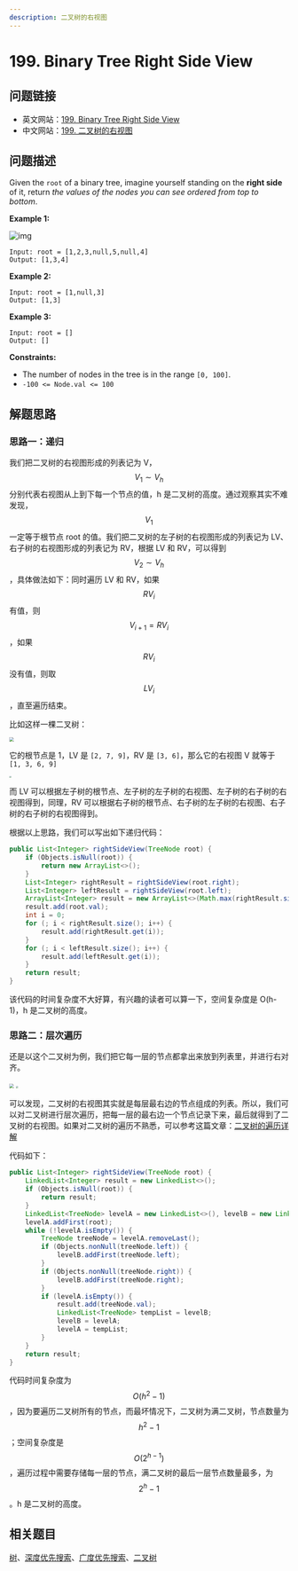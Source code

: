 ```yaml
---
description: 二叉树的右视图
---
```


# 199. Binary Tree Right Side View

## 问题链接

* 英文网站：[199. Binary Tree Right Side View](https://leetcode.com/problems/binary-tree-right-side-view/)
* 中文网站：[199. 二叉树的右视图](https://leetcode-cn.com/problems/binary-tree-right-side-view/)

## 问题描述

Given the `root` of a binary tree, imagine yourself standing on the **right side** of it, return *the values of the nodes you can see ordered from top to bottom*.

 

**Example 1:**

![img](../.gitbook/assets/tree.jpg)

```
Input: root = [1,2,3,null,5,null,4]
Output: [1,3,4]
```

**Example 2:**

```
Input: root = [1,null,3]
Output: [1,3]
```

**Example 3:**

```
Input: root = []
Output: []
```

 

**Constraints:**

- The number of nodes in the tree is in the range `[0, 100]`.
- `-100 <= Node.val <= 100`

## 解题思路

### 思路一：递归

我们把二叉树的右视图形成的列表记为 V，$$V_1\sim V_h$$ 分别代表右视图从上到下每一个节点的值，h 是二叉树的高度。通过观察其实不难发现，$$V_1$$ 一定等于根节点 root 的值。我们把二叉树的左子树的右视图形成的列表记为 LV、右子树的右视图形成的列表记为 RV，根据 LV 和 RV，可以得到 $$V_2\sim V_h$$ ，具体做法如下：同时遍历 LV 和 RV，如果 $$RV_i$$ 有值，则 $$V_{i+1}=RV_i$$ ，如果 $$RV_i$$ 没有值，则取 $$LV_i$$，直至遍历结束。

比如这样一棵二叉树：

<img src="../.gitbook/assets/微信图片_20210704161958.png" style="zoom:50%;" />

它的根节点是 1，LV 是 `[2, 7, 9]`，RV 是 `[3, 6]`，那么它的右视图 V 就等于 `[1, 3, 6, 9]`

<img src="../.gitbook/assets/图片1.png" style="zoom:22%;" />

而 LV 可以根据左子树的根节点、左子树的左子树的右视图、左子树的右子树的右视图得到，同理，RV 可以根据右子树的根节点、右子树的左子树的右视图、右子树的右子树的右视图得到。

根据以上思路，我们可以写出如下递归代码：

```java
public List<Integer> rightSideView(TreeNode root) {
    if (Objects.isNull(root)) {
        return new ArrayList<>();
    }
    List<Integer> rightResult = rightSideView(root.right);
    List<Integer> leftResult = rightSideView(root.left);
    ArrayList<Integer> result = new ArrayList<>(Math.max(rightResult.size(), leftResult.size()) + 1);
    result.add(root.val);
    int i = 0;
    for (; i < rightResult.size(); i++) {
        result.add(rightResult.get(i));
    }
    for (; i < leftResult.size(); i++) {
        result.add(leftResult.get(i));
    }
    return result;
}
```

该代码的时间复杂度不大好算，有兴趣的读者可以算一下，空间复杂度是 O(h-1)，h 是二叉树的高度。

### 思路二：层次遍历

还是以这个二叉树为例，我们把它每一层的节点都拿出来放到列表里，并进行右对齐。

<img src="../.gitbook/assets/微信图片_20210704161958.png" style="zoom:50%;" />

<img src="../.gitbook/assets/图片5.png" style="zoom:25%;" />

可以发现，二叉树的右视图其实就是每层最右边的节点组成的列表。所以，我们可以对二叉树进行层次遍历，把每一层的最右边一个节点记录下来，最后就得到了二叉树的右视图。如果对二叉树的遍历不熟悉，可以参考这篇文章：[二叉树的遍历详解](https://blog.csdn.net/young2415/article/details/87467118)

代码如下：

```java
public List<Integer> rightSideView(TreeNode root) {
    LinkedList<Integer> result = new LinkedList<>();
    if (Objects.isNull(root)) {
        return result;
    }
    LinkedList<TreeNode> levelA = new LinkedList<>(), levelB = new LinkedList<>();
    levelA.addFirst(root);
    while (!levelA.isEmpty()) {
        TreeNode treeNode = levelA.removeLast();
        if (Objects.nonNull(treeNode.left)) {
            levelB.addFirst(treeNode.left);
        }
        if (Objects.nonNull(treeNode.right)) {
            levelB.addFirst(treeNode.right);
        }
        if (levelA.isEmpty()) {
            result.add(treeNode.val);
            LinkedList<TreeNode> tempList = levelB;
            levelB = levelA;
            levelA = tempList;
        }
    }
    return result;
}
```

代码时间复杂度为 $$O(h^2-1)$$，因为要遍历二叉树所有的节点，而最坏情况下，二叉树为满二叉树，节点数量为 $$h^2-1$$；空间复杂度是 $$O(2^{h-1})$$，遍历过程中需要存储每一层的节点，满二叉树的最后一层节点数量最多，为 $$2^h-1$$。h 是二叉树的高度。

## 相关题目

[树](https://leetcode.com/tag/tree/)、[深度优先搜索](https://leetcode.com/tag/depth-first-search/)、[广度优先搜索](https://leetcode.com/tag/breadth-first-search/)、[二叉树](https://leetcode.com/tag/binary-tree/)

